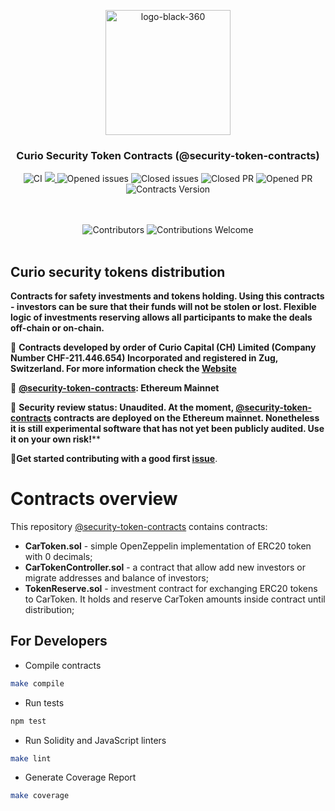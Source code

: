 <p align="center"> <img src="https://user-images.githubusercontent.com/4842007/84689477-50b51080-af41-11ea-88b1-045e8a620c42.png" alt="logo-black-360" width="200"/></p>


<h3 align="center">Curio Security Token Contracts (@security-token-contracts)</h3>
<div align="center">
</div>

<div align="center">

![CI](https://github.com/galtproject/car-token-contracts/workflows/CI/badge.svg)
<a href="https://codecov.io/gh/galtproject/car-token-contracts">
  <img src="https://codecov.io/gh/galtproject/car-token-contracts/branch/develop/graph/badge.svg" />
</a>
<img src="https://img.shields.io/github/issues-raw/galtproject/car-token-contracts.svg?color=green&style=flat-square" alt="Opened issues"/>
<img src="https://img.shields.io/github/issues-closed-raw/galtproject/car-token-contracts.svg?color=blue&style=flat-square" alt="Closed issues" />
<img src="https://img.shields.io/github/issues-pr-closed/galtproject/car-token-contracts.svg?color=green&style=flat-square" alt="Closed PR"/>
<img src="https://img.shields.io/github/issues-pr-raw/galtproject/car-token-contracts.svg?color=green&style=flat-square" alt="Opened PR"/>
<img src="https://img.shields.io/badge/version-1.0.0-yellow.svg" alt="Contracts Version"/>
</div>
<br/>
<br/>
<div align="center">
  <img src="https://img.shields.io/github/contributors/galtproject/car-token-contracts?style=flat-square" alt="Сontributors" />
  <img src="https://img.shields.io/badge/contributions-welcome-orange.svg?style=flat-square" alt="Contributions Welcome" />
</div>
<br/>

## Curio security tokens distribution
**Contracts for safety investments and tokens holding. Using this contracts - investors can be sure that their funds will not be stolen or lost. Flexible logic of investments reserving allows all participants to make the deals off-chain or on-chain.**

:page_with_curl: **Contracts developed by order of Curio Capital (CH) Limited (Company Number CHF-211.446.654) Incorporated and registered in Zug, Switzerland. For more information check the [Website](https://curioinvest.com/)**

:construction: **[@security-token-contracts](https://github.com/galtproject/car-token-contracts/): Ethereum Mainnet**

:memo: **Security review status: Unaudited. At the moment, [@security-token-contracts](https://github.com/galtproject/car-token-contracts/) contracts are deployed on the Ethereum mainnet. Nonetheless it is still experimental software that has not yet been publicly audited. Use it on your own risk!****

:memo:**Get started contributing with a good first [issue](https://github.com/galtproject/car-token-contracts/issues)**.

# Contracts overview
This repository [@security-token-contracts](https://github.com/galtproject/car-token-contracts/) contains contracts:
- **CarToken.sol** - simple OpenZeppelin implementation of ERC20 token with 0 decimals;
- **CarTokenController.sol** - a contract that allow add new investors or migrate addresses and balance of investors;
- **TokenReserve.sol** - investment contract for exchanging ERC20 tokens to CarToken. It holds and reserve CarToken amounts inside contract until distribution;

## For Developers

* Compile contracts

```sh
make compile
```

* Run tests

```sh
npm test
```

* Run Solidity and JavaScript linters

```sh
make lint
```

* Generate Coverage Report

```sh
make coverage
```
